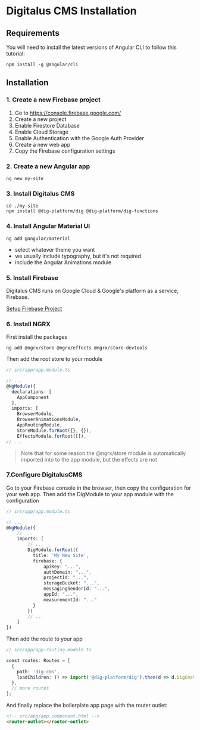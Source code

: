 # Digitalus CMS Installation

## Requirements

You will need to install the latest versions of Angular CLI to follow this tutorial:

```shell
npm install -g @angular/cli
```
## Installation

### 1. Create a new Firebase project

1. Go to https://console.firebase.google.com/
2. Create a new project
3. Enable Firestore Database
4. Enable Cloud Storage
5. Enable Authentication with the Google Auth Provider
6. Create a new web app
7. Copy the Firebase configuration settings



### 2. Create a new Angular app

```shell
ng new my-site
```

### 3. Install Digitalus CMS

```shell
cd ./my-site
npm install @dig-platform/dig @dig-platform/dig-functions
```

### 4. Install Angular Material UI

```shell
ng add @angular/material
```

* select whatever theme you want
* we usually include typography, but it's not required
* include the Angular Animations module

### 5. Install Firebase

Digitalus CMS runs on Google Cloud & Google's platform as a service, Firebase.

[Setup Firebase Project](./platform.md)

### 6. Install NGRX

First install the packages

```shell
ng add @ngrx/store @ngrx/effects @ngrx/store-devtools
```

Then add the root store to your module

```typescript
// src/app/app.module.ts

// ...
@NgModule({
  declarations: [
    AppComponent
  ],
  imports: [
    BrowserModule,
    BrowserAnimationsModule,
    AppRoutingModule,
    StoreModule.forRoot({}, {}),
    EffectsModule.forRoot([]),
// ...
```

> Note that for some reason the @ngrx/store module is automatically imported into to the app module,
> but the effects are not

### 7.Configure DigitalusCMS

Go to your Firebase console in the browser, then copy the configuration for your web app.
Then add the DigModule to your app module with the configuration

```typescript
// src/app/app.module.ts

// ...
@NgModule({
    // ...
    imports: [
        // ...
        DigModule.forRoot({
          title: 'My New Site',
          firebase: {
              apiKey: "...",
              authDomain: "...",
              projectId: "...",
              storageBucket: "...",
              messagingSenderId: "...",
              appId: "...",
              measurementId: "..."
          }
        })
        // ...
    ]
})
```





Then add the route to your app

```typescript
// src/app/app-routing.module.ts

const routes: Routes = [
  {
    path: 'dig-cms',
    loadChildren: () => import('@dig-platform/dig').then(d => d.DigCmsModule)
  },
  // more routes
];
```

And finally replace the boilerplate app page with the router outlet:

```html
<!-- src/app/app.component.html -->
<router-outlet></router-outlet>
```

